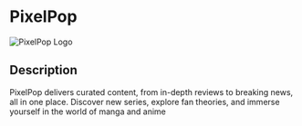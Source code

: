 # PixelPop

![PixelPop Logo](app/src/main/res/drawable-xxxhdpi)

## Description

 PixelPop delivers curated content, from in-depth reviews to breaking news, all in one place.
 Discover new series, explore fan theories, and immerse yourself in the world of manga and anime

